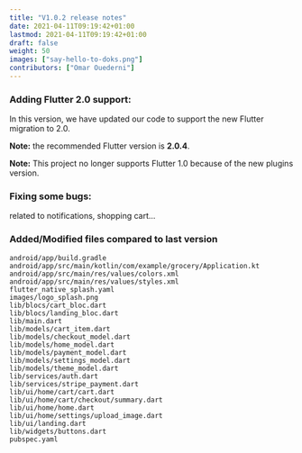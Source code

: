 ```yaml
---
title: "V1.0.2 release notes"
date: 2021-04-11T09:19:42+01:00
lastmod: 2021-04-11T09:19:42+01:00
draft: false
weight: 50
images: ["say-hello-to-doks.png"]
contributors: ["Omar Ouederni"]
---
```


### Adding Flutter 2.0 support:

In this version, we have updated our code to support the new Flutter migration to 2.0.

**Note:** the recommended Flutter version is **2.0.4**.

**Note:** This project no longer supports Flutter 1.0 because of the new plugins version.


### Fixing some bugs:
related to notifications, shopping cart...

### Added/Modified files compared to last version
```
android/app/build.gradle
android/app/src/main/kotlin/com/example/grocery/Application.kt
android/app/src/main/res/values/colors.xml
android/app/src/main/res/values/styles.xml
flutter_native_splash.yaml
images/logo_splash.png
lib/blocs/cart_bloc.dart
lib/blocs/landing_bloc.dart
lib/main.dart
lib/models/cart_item.dart
lib/models/checkout_model.dart
lib/models/home_model.dart
lib/models/payment_model.dart
lib/models/settings_model.dart
lib/models/theme_model.dart
lib/services/auth.dart
lib/services/stripe_payment.dart
lib/ui/home/cart/cart.dart
lib/ui/home/cart/checkout/summary.dart
lib/ui/home/home.dart
lib/ui/home/settings/upload_image.dart
lib/ui/landing.dart
lib/widgets/buttons.dart
pubspec.yaml
```
